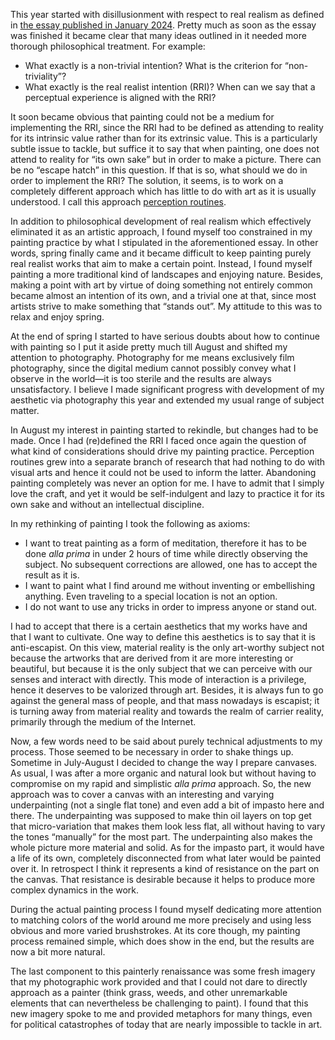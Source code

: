 This year started with disillusionment with respect to real realism as
defined in [the essay published in January 2024](/essay/real-realism.html).
Pretty much as soon as the essay was finished it became clear that many
ideas outlined in it needed more thorough philosophical treatment. For
example:

* What exactly is a non-trivial intention? What is the criterion for
  “non-triviality”?
* What exactly is the real realist intention (RRI)? When can we say that a
  perceptual experience is aligned with the RRI?

It soon became obvious that painting could not be a medium for implementing
the RRI, since the RRI had to be defined as attending to reality for its
intrinsic value rather than for its extrinsic value. This is a particularly
subtle issue to tackle, but suffice it to say that when painting, one does
not attend to reality for “its own sake” but in order to make a picture.
There can be no “escape hatch” in this question. If that is so, what should
we do in order to implement the RRI? The solution, it seems, is to work on a
completely different approach which has little to do with art as it is
usually understood. I call this approach [perception
routines](/essay/perception-routines.html).

In addition to philosophical development of real realism which effectively
eliminated it as an artistic approach, I found myself too constrained in my
painting practice by what I stipulated in the aforementioned essay. In other
words, spring finally came and it became difficult to keep painting purely
real realist works that aim to make a certain point. Instead, I found myself
painting a more traditional kind of landscapes and enjoying nature. Besides,
making a point with art by virtue of doing something not entirely common
became almost an intention of its own, and a trivial one at that, since most
artists strive to make something that “stands out”. My attitude to this was
to relax and enjoy spring.

At the end of spring I started to have serious doubts about how to continue
with painting so I put it aside pretty much till August and shifted my
attention to photography. Photography for me means exclusively film
photography, since the digital medium cannot possibly convey what I observe
in the world—it is too sterile and the results are always unsatisfactory. I
believe I made significant progress with development of my aesthetic via
photography this year and extended my usual range of subject matter.

In August my interest in painting started to rekindle, but changes had to be
made. Once I had (re)defined the RRI I faced once again the question of what
kind of considerations should drive my painting practice. Perception
routines grew into a separate branch of research that had nothing to do with
visual arts and hence it could not be used to inform the latter. Abandoning
painting completely was never an option for me. I have to admit that I
simply love the craft, and yet it would be self-indulgent and lazy to
practice it for its own sake and without an intellectual discipline.

In my rethinking of painting I took the following as axioms:

* I want to treat painting as a form of meditation, therefore it has to be
  done *alla prima* in under 2 hours of time while directly observing the
  subject. No subsequent corrections are allowed, one has to accept the
  result as it is.
* I want to paint what I find around me without inventing or embellishing
  anything. Even traveling to a special location is not an option.
* I do not want to use any tricks in order to impress anyone or stand out.

I had to accept that there is a certain aesthetics that my works have and
that I want to cultivate. One way to define this aesthetics is to say that
it is anti-escapist. On this view, material reality is the only art-worthy
subject not because the artworks that are derived from it are more
interesting or beautiful, but because it is the only subject that we can
perceive with our senses and interact with directly. This mode of
interaction is a privilege, hence it deserves to be valorized through art.
Besides, it is always fun to go against the general mass of people, and that
mass nowadays is escapist; it is turning away from material reality and
towards the realm of carrier reality, primarily through the medium of the
Internet.

Now, a few words need to be said about purely technical adjustments to my
process. Those seemed to be necessary in order to shake things up. Sometime
in July-August I decided to change the way I prepare canvases. As usual, I
was after a more organic and natural look but without having to compromise
on my rapid and simplistic *alla prima* approach. So, the new approach was
to cover a canvas with an interesting and varying underpainting (not a
single flat tone) and even add a bit of impasto here and there. The
underpainting was supposed to make thin oil layers on top get that
micro-variation that makes them look less flat, all without having to vary
the tones “manually” for the most part. The underpainting also makes the
whole picture more material and solid. As for the impasto part, it would
have a life of its own, completely disconnected from what later would be
painted over it. In retrospect I think it represents a kind of resistance on
the part on the canvas. That resistance is desirable because it helps to
produce more complex dynamics in the work.

During the actual painting process I found myself dedicating more attention
to matching colors of the world around me more precisely and using less
obvious and more varied brushstrokes. At its core though, my painting
process remained simple, which does show in the end, but the results are now
a bit more natural.

The last component to this painterly renaissance was some fresh imagery that
my photographic work provided and that I could not dare to directly approach
as a painter (think grass, weeds, and other unremarkable elements that can
nevertheless be challenging to paint). I found that this new imagery spoke
to me and provided metaphors for many things, even for political
catastrophes of today that are nearly impossible to tackle in art.
